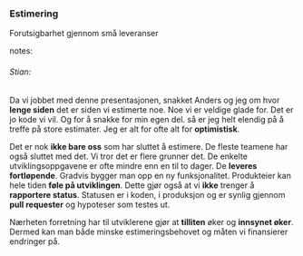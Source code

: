 ### Estimering

Forutsigbarhet gjennom små leveranser


notes:
###### Stian:
Da vi jobbet med denne presentasjonen, snakket Anders og jeg om hvor **lenge siden** det er siden vi estimerte noe. Noe vi er veldige glade for. Det er jo kode vi vil. Og for å snakke for min egen del. så er jeg helt elendig på å treffe på store estimater. Jeg er alt for ofte alt for **optimistisk**.

Det er nok **ikke bare oss** som har sluttet å estimere. De fleste teamene har også sluttet med det. Vi tror det er flere grunner det. De enkelte utviklingsoppgavene er ofte mindre enn en til to dager. De **leveres fortløpende**. Gradvis bygger man opp en ny funksjonalitet. Produkteier kan hele tiden **føle på utviklingen**. Dette gjør også at vi **ikke** trenger å **rapportere status**. Statusen er i koden, i produksjon og er synlig gjennom **pull requester** og hypoteser som testes ut. 

Nærheten forretning har til utviklerene gjør at **tilliten** øker og **innsynet øker**. Dermed kan man både minske estimeringsbehovet og måten vi finansierer endringer på. 
